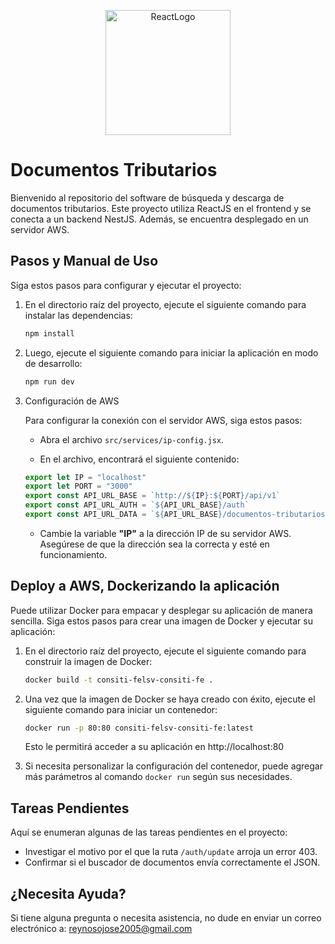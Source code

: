 <p align="center">
  <img src="https://user-images.githubusercontent.com/25181517/183897015-94a058a6-b86e-4e42-a37f-bf92061753e5.png" alt="ReactLogo" width="200" />
</p>

# Documentos Tributarios

Bienvenido al repositorio del software de búsqueda y descarga de documentos tributarios. Este proyecto utiliza ReactJS en el frontend y se conecta a un backend NestJS. Además, se encuentra desplegado en un servidor AWS.

## Pasos y Manual de Uso

Siga estos pasos para configurar y ejecutar el proyecto:

1. En el directorio raíz del proyecto, ejecute el siguiente comando para instalar las dependencias:

    ```bash
    npm install
    ```

2. Luego, ejecute el siguiente comando para iniciar la aplicación en modo de desarrollo:

    ```bash
    npm run dev
    ```

3. Configuración de AWS

   Para configurar la conexión con el servidor AWS, siga estos pasos:

   - Abra el archivo `src/services/ip-config.jsx`.

   - En el archivo, encontrará el siguiente contenido:

    ```javascript
    export let IP = "localhost"
    export let PORT = "3000"
    export const API_URL_BASE = `http://${IP}:${PORT}/api/v1`
    export const API_URL_AUTH = `${API_URL_BASE}/auth`
    export const API_URL_DATA = `${API_URL_BASE}/documentos-tributarios`
    ```

   - Cambie la variable **"IP"** a la dirección IP de su servidor AWS. Asegúrese de que la dirección sea la correcta y esté en funcionamiento.
  
## Deploy a AWS, Dockerizando la aplicación

Puede utilizar Docker para empacar y desplegar su aplicación de manera sencilla. Siga estos pasos para crear una imagen de Docker y ejecutar su aplicación:

1. En el directorio raíz del proyecto, ejecute el siguiente comando para construir la imagen de Docker:

    ```bash
    docker build -t consiti-felsv-consiti-fe .
    ```

2. Una vez que la imagen de Docker se haya creado con éxito, ejecute el siguiente comando para iniciar un contenedor:

    ```bash
    docker run -p 80:80 consiti-felsv-consiti-fe:latest
    ```

   Esto le permitirá acceder a su aplicación en http://localhost:80

3. Si necesita personalizar la configuración del contenedor, puede agregar más parámetros al comando `docker run` según sus necesidades.


## Tareas Pendientes

Aquí se enumeran algunas de las tareas pendientes en el proyecto:

- Investigar el motivo por el que la ruta `/auth/update` arroja un error 403.
- Confirmar si el buscador de documentos envía correctamente el JSON.


## ¿Necesita Ayuda?

Si tiene alguna pregunta o necesita asistencia, no dude en enviar un correo electrónico a: [reynosojose2005@gmail.com](reynosojose2005@gmail.com)
